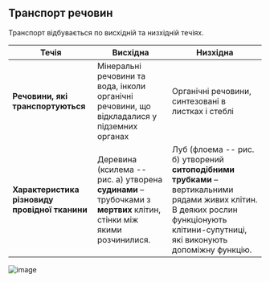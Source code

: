 Транспорт речовин
-----------------

Транспорт відбувається по висхідній та низхідній течіях.

|Течія| Висхідна | Низхідна |
| -- | ---- | ---- |
| **Речовини, які транспортуються** | Мінеральні речовини та вода, інколи органічні речовини, що відкладалися у підземних органах | Органічні речовини, синтезовані в листках і стеблі |
| **Характеристика різновиду провідної тканини** | Деревина (ксилема -- рис. а) утворена **судинами** – трубочками з **мертвих** клітин, стінки між якими розчинилися. | Луб (флоема -- рис. б) утворений **ситоподібними трубками** – вертикальними рядами живих клітин. В деяких рослин функціонують клітини-супутниці, які виконують допоміжну функцію.|

![image](sudyny)